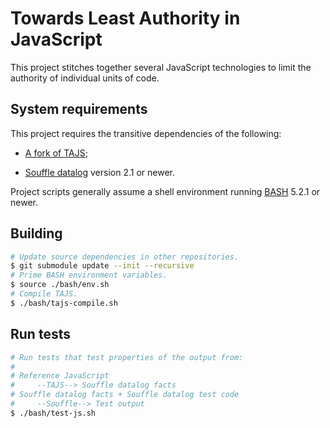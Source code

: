 # Towards Least Authority in JavaScript

This project stitches together several JavaScript technologies to limit the authority of individual units of code.

## System requirements

This project requires the transitive dependencies of the following:

- [A fork of TAJS](https://github.com/mdittmer/TAJS/tree/pola-js#how-to-build-and-run-the-tool);

- [Souffle datalog](https://github.com/mdittmer/tajs-flowgraph-souffle) version 2.1 or newer.

Project scripts generally assume a shell environment running [BASH](https://www.gnu.org/software/bash/) 5.2.1 or newer.

## Building

```bash
# Update source dependencies in other repositories.
$ git submodule update --init --recursive
# Prime BASH environment variables.
$ source ./bash/env.sh
# Compile TAJS.
$ ./bash/tajs-compile.sh
```

## Run tests

```bash
# Run tests that test properties of the output from:
#
# Reference JavaScript
#     --TAJS--> Souffle datalog facts
# Souffle datalog facts + Souffle datalog test code
#     --Souffle--> Test output
$ ./bash/test-js.sh
```

